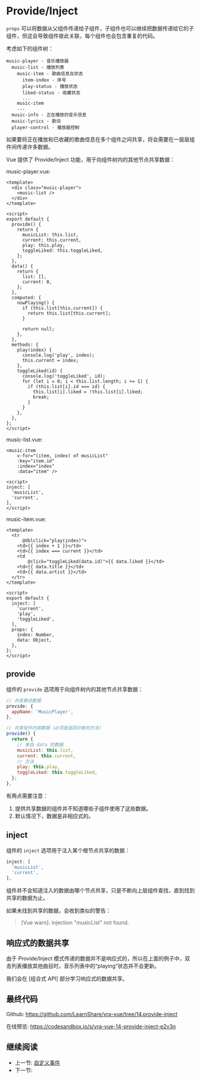 # Provide/Inject

`props` 可以将数据从父组件传递给子组件，子组件也可以继续把数据传递给它的子组件，但这会导致组件彼此关联，每个组件也会包含重复的代码。

考虑如下的组件树：

```
music-player - 音乐播放器
  music-list - 播放列表
    music-item - 歌曲信息及状态
      item-index - 序号
      play-status - 播放状态
      liked-status - 收藏状态
      ...
    music-item
    ...
  music-info - 正在播放的音乐信息
  music-lyrics - 歌词
  player-control - 播放器控制
```

如果要将正在播放和已收藏的歌曲信息在多个组件之间共享，将会需要在一层层组件间传递许多数据。

Vue 提供了 Provide/Inject 功能，用于向组件树内的其他节点共享数据：

music-player.vue:

```vue
<template>
  <div class="music-player">
    <music-list />
  </div>
</template>

<script>
export default {
  provide() {
    return {
      musicList: this.list,
      current: this.current,
      play: this.play,
      toggleLiked: this.toggleLiked,
    };
  },
  data() {
    return {
      list: [],
      current: 0,
    };
  },
  computed: {
    nowPlaying() {
      if (this.list[this.current]) {
        return this.list[this.current];
      }

      return null;
    },
  },
  methods: {
    play(index) {
      console.log('play', index);
      this.current = index;
    },
    toggleLiked(id) {
      console.log('toggleLiked', id);
      for (let i = 0; i < this.list.length; i += 1) {
        if (this.list[i].id === id) {
          this.list[i].liked = !this.list[i].liked;
          break;
        }
      }
    },
  },
};
</script>
```

music-list.vue:

```vue
<music-item
    v-for="(item, index) of musicList"
    :key="item.id"
    :index="index"
    :data="item" />

<script>
inject: [
  'musicList',
  'current',
],
</script>
```

music-item.vue:

```vue
<template>
  <tr
      @dblclick="play(index)">
    <td>{{ index + 1 }}</td>
    <td>{{ index === current }}</td>
    <td
        @click="toggleLiked(data.id)">{{ data.liked }}</td>
    <td>{{ data.title }}</td>
    <td>{{ data.artist }}</td>
  </tr>
</template>

<script>
export default {
  inject: [
    'current',
    'play',
    'toggleLiked',
  ],
  props: {
    index: Number,
    data: Object,
  },
};
</script>
```

## provide

组件的 `provide` 选项用于向组件树内的其他节点共享数据：

```js
// 共享静态数据
provide: {
  appName: 'MusicPlayer',
},

// 共享组件内部数据（必须是返回对象的方法）
provide() {
  return {
    // 来自 data 的数据
    musicList: this.list,
    current: this.current,
    // 方法
    play: this.play,
    toggleLiked: this.toggleLiked,
  };
},
```

有两点需要注意：

1. 提供共享数据的组件并不知道哪些子组件使用了这些数据。
2. 默认情况下，数据是非相应式的。

## inject

组件的 `inject` 选项用于注入某个根节点共享的数据：

```js
inject: [
  'musicList',
  'current',
],
```

组件并不会知道注入的数据由哪个节点共享，只是不断向上层组件查找，直到找到共享的数据为止。

如果未找到共享的数据，会收到类似的警告：

>[Vue warn]: injection "musicList" not found. 

## 响应式的数据共享

由于 Provide/Inject 模式传递的数据并不是响应式的，所以在上面的例子中，双击列表播放其他曲目时，音乐列表中的“playing”状态并不会更新。

我们会在 [组合式 API] 部分学习响应式的数据共享。

## 最终代码

Github: <https://github.com/LearnShare/vra-vue/tree/14.provide-inject>

在线预览: <https://codesandbox.io/s/vra-vue-14-provide-inject-e2v3n>

## 继续阅读

+ 上一节: [自定义事件](./emit.md)
+ 下一节:
